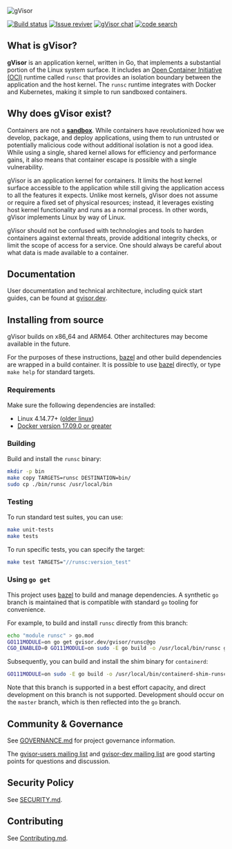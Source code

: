 ![gVisor](g3doc/logo.png)

[![Build status](https://badge.buildkite.com/3b159f20b9830461a71112566c4171c0bdfd2f980a8e4c0ae6.svg?branch=master)](https://buildkite.com/gvisor/pipeline)
[![Issue reviver](https://github.com/google/gvisor/actions/workflows/issue_reviver.yml/badge.svg)](https://github.com/google/gvisor/actions/workflows/issue_reviver.yml)
[![gVisor chat](https://badges.gitter.im/gvisor/community.png)](https://gitter.im/gvisor/community)
[![code search](https://img.shields.io/badge/code-search-blue)](https://cs.opensource.google/gvisor/gvisor)

## What is gVisor?

**gVisor** is an application kernel, written in Go, that implements a
substantial portion of the Linux system surface. It includes an
[Open Container Initiative (OCI)][oci] runtime called `runsc` that provides an
isolation boundary between the application and the host kernel. The `runsc`
runtime integrates with Docker and Kubernetes, making it simple to run sandboxed
containers.

## Why does gVisor exist?

Containers are not a [**sandbox**][sandbox]. While containers have
revolutionized how we develop, package, and deploy applications, using them to
run untrusted or potentially malicious code without additional isolation is not
a good idea. While using a single, shared kernel allows for efficiency and
performance gains, it also means that container escape is possible with a single
vulnerability.

gVisor is an application kernel for containers. It limits the host kernel
surface accessible to the application while still giving the application access
to all the features it expects. Unlike most kernels, gVisor does not assume or
require a fixed set of physical resources; instead, it leverages existing host
kernel functionality and runs as a normal process. In other words, gVisor
implements Linux by way of Linux.

gVisor should not be confused with technologies and tools to harden containers
against external threats, provide additional integrity checks, or limit the
scope of access for a service. One should always be careful about what data is
made available to a container.

## Documentation

User documentation and technical architecture, including quick start guides, can
be found at [gvisor.dev][gvisor-dev].

## Installing from source

gVisor builds on x86_64 and ARM64. Other architectures may become available in
the future.

For the purposes of these instructions, [bazel][bazel] and other build
dependencies are wrapped in a build container. It is possible to use
[bazel][bazel] directly, or type `make help` for standard targets.

### Requirements

Make sure the following dependencies are installed:

*   Linux 4.14.77+ ([older linux][old-linux])
*   [Docker version 17.09.0 or greater][docker]

### Building

Build and install the `runsc` binary:

```sh
mkdir -p bin
make copy TARGETS=runsc DESTINATION=bin/
sudo cp ./bin/runsc /usr/local/bin
```

### Testing

To run standard test suites, you can use:

```sh
make unit-tests
make tests
```

To run specific tests, you can specify the target:

```sh
make test TARGETS="//runsc:version_test"
```

### Using `go get`

This project uses [bazel][bazel] to build and manage dependencies. A synthetic
`go` branch is maintained that is compatible with standard `go` tooling for
convenience.

For example, to build and install `runsc` directly from this branch:

```sh
echo "module runsc" > go.mod
GO111MODULE=on go get gvisor.dev/gvisor/runsc@go
CGO_ENABLED=0 GO111MODULE=on sudo -E go build -o /usr/local/bin/runsc gvisor.dev/gvisor/runsc
```

Subsequently, you can build and install the shim binary for `containerd`:

```sh
GO111MODULE=on sudo -E go build -o /usr/local/bin/containerd-shim-runsc-v1 gvisor.dev/gvisor/shim
```

Note that this branch is supported in a best effort capacity, and direct
development on this branch is not supported. Development should occur on the
`master` branch, which is then reflected into the `go` branch.

## Community & Governance

See [GOVERNANCE.md](GOVERNANCE.md) for project governance information.

The [gvisor-users mailing list][gvisor-users-list] and
[gvisor-dev mailing list][gvisor-dev-list] are good starting points for
questions and discussion.

## Security Policy

See [SECURITY.md](SECURITY.md).

## Contributing

See [Contributing.md](CONTRIBUTING.md).

[bazel]: https://bazel.build
[docker]: https://www.docker.com
[gvisor-users-list]: https://groups.google.com/forum/#!forum/gvisor-users
[gvisor-dev]: https://gvisor.dev
[gvisor-dev-list]: https://groups.google.com/forum/#!forum/gvisor-dev
[oci]: https://www.opencontainers.org
[old-linux]:  https://gvisor.dev/docs/user_guide/networking/#gso
[sandbox]: https://en.wikipedia.org/wiki/Sandbox_(computer_security)

